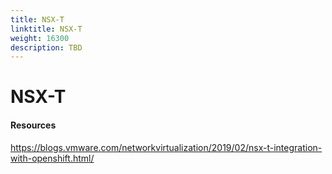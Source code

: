 ```yaml
---
title: NSX-T
linktitle: NSX-T
weight: 16300
description: TBD
---
```

# NSX-T

#### Resources

https://blogs.vmware.com/networkvirtualization/2019/02/nsx-t-integration-with-openshift.html/



